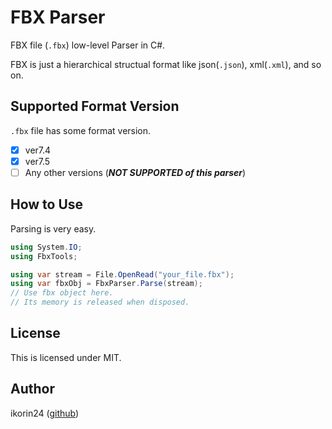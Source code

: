 # FBX Parser

<!--
[![GitHub license](https://img.shields.io/github/license/ikorin24/FbxParser?color=009DFF)](https://github.com/ikorin24/FbxParser/blob/master/LICENSE)
[![nuget](https://img.shields.io/badge/nuget-v1.0.0-009DFF)](https://www.nuget.org/packages/FbxParser)
-->

FBX file (`.fbx`) low-level Parser in C#.

FBX is just a hierarchical structual format like json(`.json`), xml(`.xml`), and so on.

## Supported Format Version

`.fbx` file has some format version.

- [x] ver7.4
- [x] ver7.5
- [ ] Any other versions (***NOT SUPPORTED of this parser***)

## How to Use

Parsing is very easy.

```cs
using System.IO;
using FbxTools;

using var stream = File.OpenRead("your_file.fbx");
using var fbxObj = FbxParser.Parse(stream);
// Use fbx object here.
// Its memory is released when disposed.
```

## License

This is licensed under MIT.

## Author

ikorin24 ([github](https://github.com/ikorin24))

